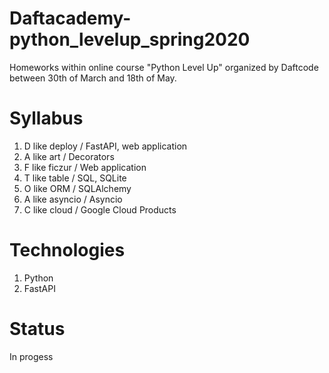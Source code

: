 # Daftacademy-python_levelup_spring2020

Homeworks within online course "Python Level Up" organized by Daftcode between 30th of March and 18th of May.

# Syllabus

1. D like deploy / FastAPI, web application
2. A like art / Decorators
3. F like ficzur / Web application
4. T like table / SQL, SQLite
5. O like ORM / SQLAlchemy
6. A like asyncio / Asyncio
7. C like cloud / Google Cloud Products

# Technologies

1. Python
2. FastAPI

# Status

In progess
